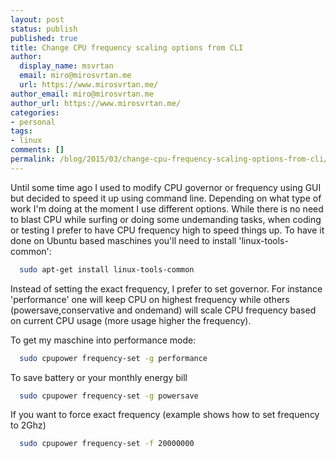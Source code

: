 ```yaml
---
layout: post
status: publish
published: true
title: Change CPU frequency scaling options from CLI
author:
  display_name: msvrtan
  email: miro@mirosvrtan.me
  url: https://www.mirosvrtan.me/
author_email: miro@mirosvrtan.me
author_url: https://www.mirosvrtan.me/
categories:
- personal
tags: 
- linux
comments: []
permalink: /blog/2015/03/change-cpu-frequency-scaling-options-from-cli/
---
```


Until some time ago I used to modify CPU governor or frequency using GUI but decided to speed it up using command line. Depending on what type of work I'm doing at the moment I use different options. While there is no need to blast CPU while surfing or doing some undemanding tasks, when coding or testing I prefer to have CPU frequency high to speed things up. To have it done on Ubuntu based maschines you'll need to install 'linux-tools-common':

```bash
  sudo apt-get install linux-tools-common
```

Instead of setting the exact frequency, I prefer to set governor. For instance 'performance' one will keep CPU on highest frequency while others (powersave,conservative and ondemand) will scale CPU frequency based on current CPU usage (more usage higher the frequency).
  
To get my maschine into performance mode:

```bash
  sudo cpupower frequency-set -g performance
```

To save battery or your monthly energy bill  
  
```bash  
  sudo cpupower frequency-set -g powersave
```


If you want to force exact frequency (example shows how to set frequency to 2Ghz)

```bash  
  sudo cpupower frequency-set -f 20000000
```


